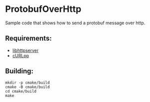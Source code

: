 # ProtobufOverHttp

Sample code that shows how to send a protobuf message over http.


Requirements:
----------------
- [libhttpserver](https://github.com/etr/libhttpserver/tree/master)
- [cURLpp](https://github.com/jpbarrette/curlpp)

Building:
----------

```
mkdir -p cmake/build  
cmake -B cmake/build
cd cmake/build
make
```
